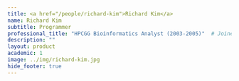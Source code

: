 ```yaml
---
title: <a href="/people/richard-kim">Richard Kim</a>
name: Richard Kim
subtitle: Programmer
professional_title: "HPCGG Bioinformatics Analyst (2003-2005)"  # Joined professional titles
description: ""
layout: product
academic: 1
image: ../img/richard-kim.jpg
hide_footer: true
---
```


